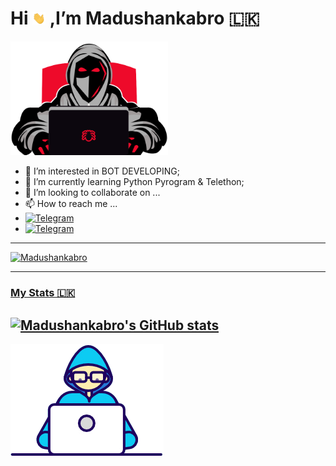 # <h>Hi <img src="https://raw.githubusercontent.com/ABSphreak/ABSphreak/master/gifs/Hi.gif" width="21px"> ,I’m Madushankabro</h> 🇱🇰

<img src="https://github.com/rixon-cochi/rixon-cochi/raw/main/IMG/Hack-This-SIte-Basic-9-ngr-5QXatUvRfM.gif" style="max-width:50%;">

- 👀 I’m interested in BOT DEVELOPING;
- 🌱 I’m currently learning Python Pyrogram & Telethon; 
- 💞️ I’m looking to collaborate on ...
- 📫 How to reach me ... 
- <a href="https://telegram.me/epusthakalaya_bots">
        <img src="https://img.shields.io/badge/Telegram-white?&style=for-the-badge&logo=Telegram"
             alt="Telegram"
- <a href="https://telegram.me/MissAlissaNews">
        <img src="https://img.shields.io/badge/Telegram-blue?&style=for-the-badge&logo=Telegram"
             alt="Telegram"
 
---
<p align="left"> <img src="https://komarev.com/ghpvc/?username=Madushankabro&label=Profile%20views&color=0e75b6&style=plastic" alt="Madushankabro" /> </p>
             
           
 
---
### My Stats 🇱🇰
![Madushankabro's GitHub stats](https://github-readme-stats.vercel.app/api?username=Madushankabro)
---             
             
<!---
Madushankabro/Madushankabro is a ✨ special ✨ repository because its `README.md` (this file) appears on your GitHub profile.
You can click the Preview link to take a look at your changes.
--->
<img align="left" src="https://github.com/RazorKenway/RazorKenway/raw/main/Developer.gif" style="max-width:100%;">
